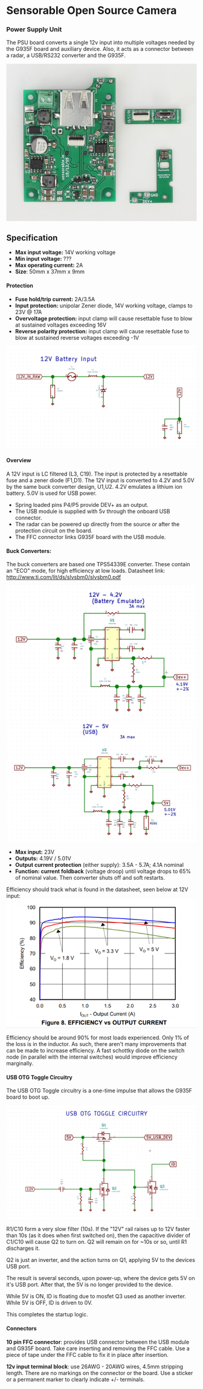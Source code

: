 # Sensorable Open Source Camera
### Power Supply Unit

The PSU board converts a single 12v input into multiple voltages needed by the G935F board and auxiliary device. Also, it acts as a connector between a radar, a USB/RS232 converter and the G935F.

![photo]

## Specification

* **Max input voltage:** 14V working voltage
* **Min input voltage:** ???
* **Max operating current:** 2A
* **Size**: 50mm x 37mm x 9mm

#### Protection

* **Fuse hold/trip current:** 2A/3.5A
* **Input protection:** unipolar Zener diode, 14V working voltage, clamps to 23V @ 17A 
* **Overvoltage protection:** input clamp will cause resettable fuse to blow at sustained voltages exceeding 16V 
* **Reverse polarity protection:** input clamp will cause resettable fuse to blow at sustained reverse voltages exceeding -1V

![input protection]

#### Overview

A 12V input is LC filtered (L3, C19). The input is protected by a resettable fuse and a zener diode (F1,D1).
The 12V input is converted to 4.2V and 5.0V by the same buck converter design, U1,U2. 
4.2V emulates a lithium ion battery. 5.0V is used for USB power.

* Spring loaded pins P4/P5 provide DEV+ as an output.
* The USB module is supplied with 5v through the onboard USB connector.
* The radar can be powered up directly from the source or after the protection circuit on the board.
* The FFC connector links G935F board with the USB module. 

#### Buck Converters:
The buck converters are based one TPS54339E converter. These contain an "ECO" mode, for high efficiency at low loads. 
Datasheet link: http://www.ti.com/lit/ds/slvsbm0/slvsbm0.pdf

![4.2v] ![5v]

* **Max input:** 23V
* **Outputs:** 4.19V / 5.01V 
* **Output current protection** (either supply): 3.5A - 5.7A; 4.1A nominal
* **Function: current foldback** (voltage droop) until voltage drops to 65% of nominal value. Then converter shuts off and soft restarts.

Efficiency should track what is found in the datasheet, seen below at 12V input: 
![tps]

Efficiency should be around 90% for most loads experienced. 
Only 1% of the loss is in the inductor. As such, there aren't many improvements that can be made to increase efficiency. A fast schottky diode on the switch node (in parallel with the internal switches) would improve efficiency marginally.

#### USB OTG Toggle Circuitry

The USB OTG Toggle circuitry is a one-time impulse that allows the G935F board to boot up.

![otg]

R1/C10 form a very slow filter (10s). If the "12V" rail raises up to 12V faster than 10s (as it does when first switched on), then the capacitive divider of C1/C10 will cause Q2 to turn on. Q2 will remain on for ~10s or so, until R1 discharges it. 

Q2 is just an inverter, and the action turns on Q1, applying 5V to the devices USB port. 

The result is several seconds, upon power-up, where the device gets 5V on it's USB port. After that, the 5V is no longer provided to the device.

While 5V is ON, ID is floating due to mosfet Q3 used as another inverter. 
While 5V is OFF, ID is driven to 0V.

This completes the startup logic.

#### Connectors

**10 pin FFC connector**: provides USB connector between the USB module and G935F board. Take care inserting and removing the FFC cable. Use a piece of tape under the FFC cable to fix it in place after insertion.

**12v input terminal block**: use 26AWG - 20AWG wires, 4.5mm stripping length. There are no markings on the connector or the board. Use a sticker or a permanent marker to clearly indicate +/- terminals.


[photo]: img/custom-boards.jpg
[4.2v]: img/sch-psu-4.2v.jpg
[5v]: img/sch-psu-5v.jpg
[input protection]: img/sch-psu-input-protection.jpg
[otg]: img/sch-psu-otg-toggle.jpg
[tps]: img/efficiency-tps54339e.png

